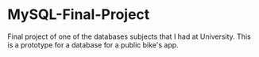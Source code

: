 # MySQL-Final-Project
Final project of one of the databases subjects that I had at University. 
This is a prototype for a database for a public bike's app.
